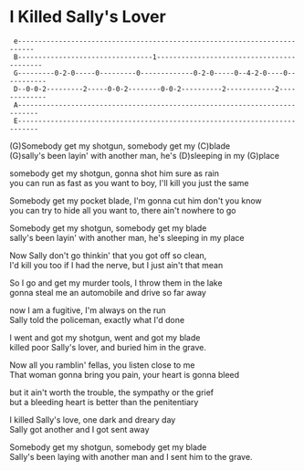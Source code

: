 # I Killed Sally's Lover

``` 
 e--------------------------------------------------------------------------
 B---------------------------------1------------------------------------------
 G---------0-2-0-----0---------0-------------0-2-0-----0--4-2-0----0-----------
 D--0-0-2---------2-----0-0-2--------0-0-2----------2------------2-------------
 A---------------------------------------------------------------------------
 E---------------------------------------------------------------------------
```

  
(G)Somebody get my shotgun, somebody get my (C)blade  
(G)sally's been layin' with another man, he's (D)sleeping in my
(G)place  
  
somebody get my shotgun, gonna shot him sure as rain  
you can run as fast as you want to boy, I'll kill you just the same  
  
Somebody get my pocket blade, I'm gonna cut him don't you know  
you can try to hide all you want to, there ain't nowhere to go  
  
Somebody get my shotgun, somebody get my blade  
sally's been layin' with another man, he's sleeping in my place  
  
Now Sally don't go thinkin' that you got off so clean,  
I'd kill you too if I had the nerve, but I just ain't that mean  
  
So I go and get my murder tools, I throw them in the lake  
gonna steal me an automobile and drive so far away  
  
now I am a fugitive, I'm always on the run  
Sally told the policeman, exactly what I'd done  
  
I went and got my shotgun, went and got my blade  
killed poor Sally's lover, and buried him in the grave.  
  
Now all you ramblin' fellas, you listen close to me  
That woman gonna bring you pain, your heart is gonna bleed  
  
but it ain't worth the trouble, the sympathy or the grief  
but a bleeding heart is better than the penitentiary  
  
I killed Sally's love, one dark and dreary day  
Sally got another and I got sent away  
  
Somebody get my shotgun, somebody get my blade  
Sally's been laying with another man and I sent him to the grave.
